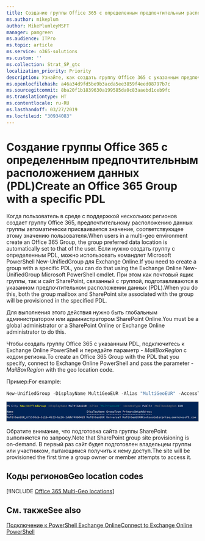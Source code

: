 ```yaml
---
title: Создание группы Office 365 с определенным предпочтительным расположением данных (PDL)
ms.author: mikeplum
author: MikePlumleyMSFT
manager: pamgreen
ms.audience: ITPro
ms.topic: article
ms.service: o365-solutions
ms.custom: ''
ms.collection: Strat_SP_gtc
localization_priority: Priority
description: Узнайте, как создать группу Office 365 с указанным предпочтительным расположением данных в среде с поддержкой нескольких регионов.
ms.openlocfilehash: a46a34d9fd5be9b3acda5ee3859f4eed08797b7c
ms.sourcegitcommit: 8ba20f1b1839630a199585da0c83aaebd1ceb9fc
ms.translationtype: HT
ms.contentlocale: ru-RU
ms.lasthandoff: 03/27/2019
ms.locfileid: "30934083"
---
```

# <a name="create-an-office-365-group-with-a-specific-pdl"></a><span data-ttu-id="6b119-103">Создание группы Office 365 с определенным предпочтительным расположением данных (PDL)</span><span class="sxs-lookup"><span data-stu-id="6b119-103">Create an Office 365 Group with a specific PDL</span></span>

<span data-ttu-id="6b119-104">Когда пользователь в среде с поддержкой нескольких регионов создает группу Office 365, предпочтительному расположению данных группы автоматически присваивается значение, соответствующее этому значению пользователя.</span><span class="sxs-lookup"><span data-stu-id="6b119-104">When users in a multi-geo environment create an Office 365 Group, the group preferred data location is automatically set to that of the user.</span></span> <span data-ttu-id="6b119-105">Если нужно создать группу с определенным PDL, можно использовать командлет Microsoft PowerShell New-UnifiedGroup для Exchange Online.</span><span class="sxs-lookup"><span data-stu-id="6b119-105">If you need to create a group with a specific PDL, you can do that using the Exchange Online New-UnifiedGroup Microsoft PowerShell cmdlet.</span></span> <span data-ttu-id="6b119-106">При этом как почтовый ящик группы, так и сайт SharePoint, связанный с группой, подготавливаются в указанном предпочтительном расположении данных (PDL).</span><span class="sxs-lookup"><span data-stu-id="6b119-106">When you do this, both the group mailbox and SharePoint site associated with the group will be provisioned in the specified PDL.</span></span>

<span data-ttu-id="6b119-107">Для выполнения этого действия нужно быть глобальным администратором или администратором SharePoint Online.</span><span class="sxs-lookup"><span data-stu-id="6b119-107">You must be a global administrator or a SharePoint Online or Exchange Online administrator to do this.</span></span>

<span data-ttu-id="6b119-108">Чтобы создать группу Office 365 с указанным PDL, подключитесь к Exchange Online PowerShell и передайте параметр *- MailBoxRegion* с кодом региона.</span><span class="sxs-lookup"><span data-stu-id="6b119-108">To create an Office 365 Group with the PDL that you specify, connect to Exchange Online PowerShell and pass the parameter *-MailBoxRegion* with the geo location code.</span></span>

<span data-ttu-id="6b119-109">Пример:</span><span class="sxs-lookup"><span data-stu-id="6b119-109">For example:</span></span> 

```PowerShell
New-UnifiedGroup -DisplayName MultiGeoEUR -Alias "MultiGeoEUR" -AccessType Public -MailboxRegion EUR 
```

![Снимок экрана: командлет PowerShell New-UnifiedGroup с синтаксисом](media/multi-geo-new-group-with-pdl-powershell.png)

<span data-ttu-id="6b119-111">Обратите внимание, что подготовка сайта группы SharePoint выполняется по запросу.</span><span class="sxs-lookup"><span data-stu-id="6b119-111">Note that SharePoint group site provisioning is on-demand.</span></span> <span data-ttu-id="6b119-112">В первый раз сайт будет подготовлен владельцем группы или участником, пытающимся получить к нему доступ.</span><span class="sxs-lookup"><span data-stu-id="6b119-112">The site will be provisioned the first time a group owner or member attempts to access it.</span></span>

## <a name="geo-location-codes"></a><span data-ttu-id="6b119-113">Коды регионов</span><span class="sxs-lookup"><span data-stu-id="6b119-113">Geo location codes</span></span>

[!INCLUDE [Office 365 Multi-Geo locations](includes/office-365-multi-geo-locations.md)]

## <a name="see-also"></a><span data-ttu-id="6b119-114">См. также</span><span class="sxs-lookup"><span data-stu-id="6b119-114">See also</span></span>

[<span data-ttu-id="6b119-115">Подключение к PowerShell Exchange Online</span><span class="sxs-lookup"><span data-stu-id="6b119-115">Connect to Exchange Online PowerShell</span></span>](https://docs.microsoft.com/powershell/exchange/exchange-online/connect-to-exchange-online-powershell/connect-to-exchange-online-powershell)